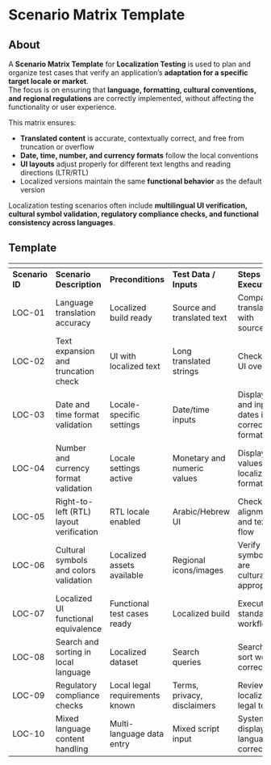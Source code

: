# Scenario Matrix Template

## About

A **Scenario Matrix Template** for **Localization Testing** is used to plan and organize test cases that verify an application’s **adaptation for a specific target locale or market**.\
The focus is on ensuring that **language, formatting, cultural conventions, and regional regulations** are correctly implemented, without affecting the functionality or user experience.

This matrix ensures:

* **Translated content** is accurate, contextually correct, and free from truncation or overflow
* **Date, time, number, and currency formats** follow the local conventions
* **UI layouts** adjust properly for different text lengths and reading directions (LTR/RTL)
* Localized versions maintain the same **functional behavior** as the default version

Localization testing scenarios often include **multilingual UI verification, cultural symbol validation, regulatory compliance checks, and functional consistency across languages**.

## Template

<table data-header-hidden data-full-width="true"><thead><tr><th></th><th></th><th width="131.140625"></th><th></th><th></th><th></th><th></th><th></th></tr></thead><tbody><tr><td><strong>Scenario ID</strong></td><td><strong>Scenario Description</strong></td><td><strong>Preconditions</strong></td><td><strong>Test Data / Inputs</strong></td><td><strong>Steps to Execute</strong></td><td><strong>Expected Result</strong></td><td><strong>Priority</strong></td><td><strong>Remarks</strong></td></tr><tr><td>LOC-01</td><td>Language translation accuracy</td><td>Localized build ready</td><td>Source and translated text</td><td>Compare translations with source</td><td>No errors or mistranslations</td><td>High</td><td>Covers UI and help text</td></tr><tr><td>LOC-02</td><td>Text expansion and truncation check</td><td>UI with localized text</td><td>Long translated strings</td><td>Check for UI overflow</td><td>Text fits without clipping or overlap</td><td>High</td><td>Common issue in localization</td></tr><tr><td>LOC-03</td><td>Date and time format validation</td><td>Locale-specific settings</td><td>Date/time inputs</td><td>Display and input dates in correct format</td><td>Matches regional conventions</td><td>High</td><td>Format: dd/MM/yyyy vs MM/dd/yyyy</td></tr><tr><td>LOC-04</td><td>Number and currency format validation</td><td>Locale settings active</td><td>Monetary and numeric values</td><td>Display values in localized format</td><td>Uses correct symbols, separators</td><td>High</td><td>Example: €1.234,56 vs $1,234.56</td></tr><tr><td>LOC-05</td><td>Right-to-left (RTL) layout verification</td><td>RTL locale enabled</td><td>Arabic/Hebrew UI</td><td>Check UI alignment and text flow</td><td>Layout adjusts correctly for RTL</td><td>Medium</td><td>Ensures accessibility in RTL markets</td></tr><tr><td>LOC-06</td><td>Cultural symbols and colors validation</td><td>Localized assets available</td><td>Regional icons/images</td><td>Verify symbols are culturally appropriate</td><td>No offensive or misused symbols</td><td>Medium</td><td>Prevents cultural insensitivity</td></tr><tr><td>LOC-07</td><td>Localized UI functional equivalence</td><td>Functional test cases ready</td><td>Localized build</td><td>Execute standard workflows</td><td>Functionality matches default language</td><td>High</td><td>Avoids feature regressions</td></tr><tr><td>LOC-08</td><td>Search and sorting in local language</td><td>Localized dataset</td><td>Search queries</td><td>Search and sort work correctly</td><td>Correct ordering and matching</td><td>Medium</td><td>Language-specific sorting rules</td></tr><tr><td>LOC-09</td><td>Regulatory compliance checks</td><td>Local legal requirements known</td><td>Terms, privacy, disclaimers</td><td>Review localized legal text</td><td>Meets local compliance standards</td><td>Medium</td><td>Prevents legal risks</td></tr><tr><td>LOC-10</td><td>Mixed language content handling</td><td>Multi-language data entry</td><td>Mixed script input</td><td>System displays all languages correctly</td><td>No encoding or rendering issues</td><td>Low</td><td>Validates Unicode handling</td></tr></tbody></table>
